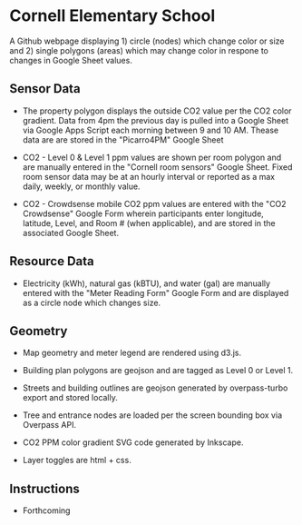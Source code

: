 # Cornell Elementary School 

A Github webpage displaying 1) circle (nodes) which change color or size and 2) single polygons (areas) which may change color in respone to changes in Google Sheet values.

## Sensor Data

- The property polygon displays the outside CO2 value per the CO2 color gradient. Data from 4pm the previous day is pulled into a Google Sheet via Google Apps Script each morning between 9 and 10 AM. Thease data are are stored in the "Picarro4PM" Google Sheet 

- CO2 - Level 0 & Level 1 ppm values are shown per room polygon and are manually entered in the "Cornell room sensors" Google Sheet. Fixed room sensor data may be at an hourly interval or reported as a max daily, weekly, or monthly value. 

- CO2 - Crowdsense mobile CO2 ppm values are entered with the "CO2 Crowdsense" Google Form wherein participants enter longitude, latitude, Level, and Room # (when applicable), and are stored in the associated Google Sheet.

## Resource Data

- Electricity (kWh), natural gas (kBTU), and water (gal) are manually entered with the "Meter Reading Form" Google Form and are displayed as a circle node which changes size.

## Geometry

- Map geometry and meter legend are rendered using d3.js.

- Building plan polygons are geojson and are tagged as Level 0 or Level 1. 

- Streets and building outlines are geojson generated by overpass-turbo export and stored locally. 

- Tree and entrance nodes are loaded per the screen bounding box via Overpass API.

- CO2 PPM color gradient SVG code generated by Inkscape. 

- Layer toggles are html + css.

## Instructions

- Forthcoming
